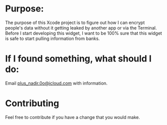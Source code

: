 # Purpose:
The purpose of this Xcode project is to figure out how I can encrypt people's data without it getting leaked by another app or via the Terminal. Before I start developing this widget, I want to be 100% sure that this widget is safe to start pulling information from banks.

# If I found something, what should I do:
Email plus_nadir.0o@icloud.com with information.

# Contributing
Feel free to contribute if you have a change that you would make.
